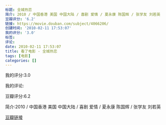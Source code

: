 ```yaml
---
标题: 全城热恋
简介: 2010 / 中国香港 美国 中国大陆 / 喜剧 爱情 / 夏永康 陈国辉 / 张学友 刘若英
豆瓣评分: '6.2'
链接: https://movie.douban.com/subject/4066206/
创建时间: '2010-02-11 17:53:07'
我的评分: '3.0'
标签:
评论:
date: 2010-02-11 17:53:07
title: 看了电影 - 全城热恋
tags: [电影]
categories: []
---
```


我的评分:3.0

我的评论:

豆瓣评分:6.2

简介:2010 / 中国香港 美国 中国大陆 / 喜剧 爱情 / 夏永康 陈国辉 / 张学友 刘若英

[豆瓣链接](https://movie.douban.com/subject/4066206/)

